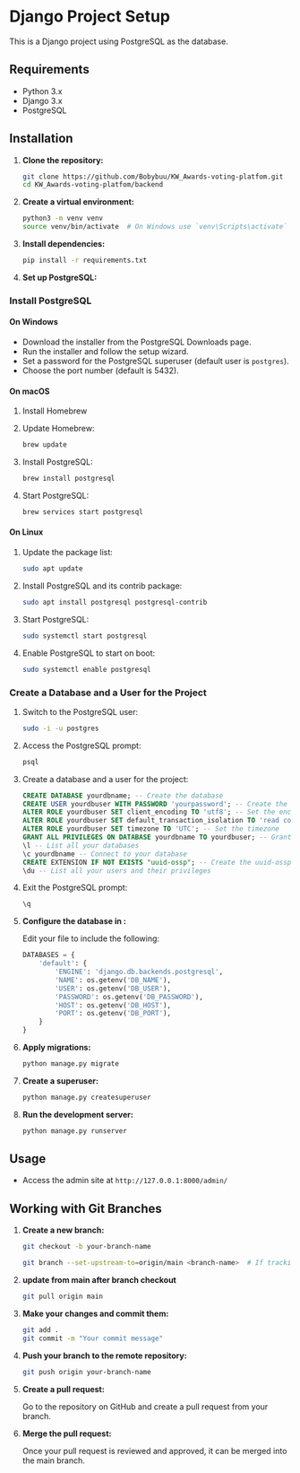 # Django Project Setup

This is a Django project using PostgreSQL as the database.

## Requirements

- Python 3.x
- Django 3.x
- PostgreSQL

## Installation

1. **Clone the repository:**

    ```bash
    git clone https://github.com/Bobybuu/KW_Awards-voting-platfom.git
    cd KW_Awards-voting-platfom/backend
    ```

2. **Create a virtual environment:**

    ```bash
    python3 -m venv venv
    source venv/bin/activate  # On Windows use `venv\Scripts\activate`
    ```

3. **Install dependencies:**

    ```bash
    pip install -r requirements.txt
    ```

4. **Set up PostgreSQL:**

### Install PostgreSQL

#### On Windows

- Download the installer from the PostgreSQL Downloads page.
- Run the installer and follow the setup wizard.
- Set a password for the PostgreSQL superuser (default user is `postgres`).
- Choose the port number (default is 5432).

#### On macOS

1. Install Homebrew
2. Update Homebrew:

    ```bash
    brew update
    ```

3. Install PostgreSQL:

    ```bash
    brew install postgresql
    ```

4. Start PostgreSQL:

    ```bash
    brew services start postgresql
    ```

#### On Linux

1. Update the package list:

    ```bash
    sudo apt update
    ```

2. Install PostgreSQL and its contrib package:

    ```bash
    sudo apt install postgresql postgresql-contrib
    ```

3. Start PostgreSQL:

    ```bash
    sudo systemctl start postgresql
    ```

4. Enable PostgreSQL to start on boot:

    ```bash
    sudo systemctl enable postgresql
    ```

### Create a Database and a User for the Project

1. Switch to the PostgreSQL user:

    ```bash
    sudo -i -u postgres
    ```

2. Access the PostgreSQL prompt:

    ```bash
    psql
    ```

3. Create a database and a user for the project:

    ```sql
    CREATE DATABASE yourdbname; -- Create the database
    CREATE USER yourdbuser WITH PASSWORD 'yourpassword'; -- Create the user
    ALTER ROLE yourdbuser SET client_encoding TO 'utf8'; -- Set the encoding
    ALTER ROLE yourdbuser SET default_transaction_isolation TO 'read committed'; -- Set the transaction isolation level
    ALTER ROLE yourdbuser SET timezone TO 'UTC'; -- Set the timezone
    GRANT ALL PRIVILEGES ON DATABASE yourdbname TO yourdbuser; -- Grant privileges to the user on the database
    \l -- List all your databases
    \c yourdbname -- Connect to your database
    CREATE EXTENSION IF NOT EXISTS "uuid-ossp"; -- Create the uuid-ossp extension
    \du -- List all your users and their privileges
    ```

4. Exit the PostgreSQL prompt:

    ```sql
    \q
    ```

5. **Configure the database in :**

    Edit your  file to include the following:

    ```python
    DATABASES = {
        'default': {
            'ENGINE': 'django.db.backends.postgresql',
            'NAME': os.getenv('DB_NAME'),
            'USER': os.getenv('DB_USER'),
            'PASSWORD': os.getenv('DB_PASSWORD'),
            'HOST': os.getenv('DB_HOST'),
            'PORT': os.getenv('DB_PORT'),
        }
    }
    ```

6. **Apply migrations:**

    ```bash
    python manage.py migrate
    ```

7. **Create a superuser:**

    ```bash
    python manage.py createsuperuser
    ```

8. **Run the development server:**

    ```bash
    python manage.py runserver
    ```

## Usage

- Access the admin site at `http://127.0.0.1:8000/admin/`

## Working with Git Branches

1. **Create a new branch:**

    ```bash
    git checkout -b your-branch-name
    ```

    ```bash
    git branch --set-upstream-to=origin/main <branch-name>  # If tracking main
    ```

2. **update from main after branch checkout**

   ```bash
   git pull origin main

   ```

3. **Make your changes and commit them:**

    ```bash
    git add .
    git commit -m "Your commit message"
    ```

4. **Push your branch to the remote repository:**

    ```bash
    git push origin your-branch-name
    ```

5. **Create a pull request:**

    Go to the repository on GitHub and create a pull request from your branch.

6. **Merge the pull request:**

    Once your pull request is reviewed and approved, it can be merged into the main branch.
